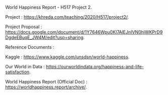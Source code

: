 World Happiness Report - H517 Project 2. 

Project : https://khreda.com/teaching/2020/H517/project2/. 

Project Proposal : https://docs.google.com/document/d/1Y7646Wpu0KI7AlEJnIVN0hiWKPrD9DgdeEBuqE_JW4M/edit?usp=sharing. 

Reference Documents :
  
Kaggle : https://www.kaggle.com/unsdsn/world-happiness. 

Our World in Data : https://ourworldindata.org/happiness-and-life-satisfaction. 

World Happiness Report (Official Doc) : https://worldhappiness.report/archive/. 
